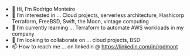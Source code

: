 - 👋 Hi, I’m Rodrigo Monteiro
- 👀 I’m interested in ... Cloud projects, serverless architecture, Hashicorp Terraform, FreeBSD, Swift, the Moon, vintage computing
- 🌱 I’m currently learning ... Terraform to automate AWS workloads in my company
- 💞️ I’m looking to collaborate on ... cloud projects, BSD
- 📫 How to reach me ... on linkedin @ https://linkedin.com/in/rodmont

<!---
caprica64/caprica64 is a ✨ special ✨ repository because its `README.md` (this file) appears on your GitHub profile.
You can click the Preview link to take a look at your changes.
--->
